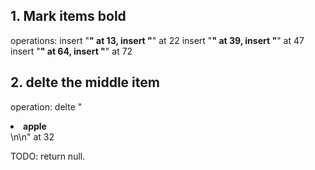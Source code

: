 ## 1. Mark items bold 

operations:
  insert "<b>" at 13, insert "</b>" at 22
  insert "<b>" at 39, insert "</b>" at 47
  insert "<b>" at 64, insert "</b>" at 72

## 2. delte the middle item 

operation: delte "  <li><b>apple</b></li>\n\n" at 32

TODO: return null.